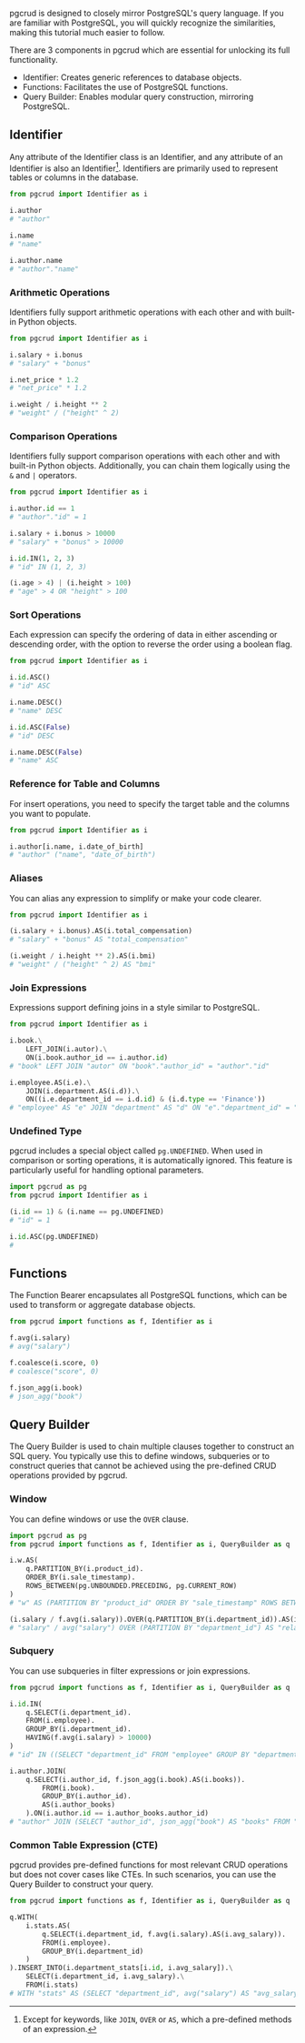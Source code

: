 
pgcrud is designed to closely mirror PostgreSQL's query language. If you are familiar 
with PostgreSQL, you will quickly recognize the similarities, making this tutorial much easier to follow.

There are 3 components in pgcrud which are essential for unlocking its full functionality.

- Identifier: Creates generic references to database objects.
- Functions: Facilitates the use of PostgreSQL functions.
- Query Builder: Enables modular query construction, mirroring PostgreSQL.

## Identifier

Any attribute of the Identifier class is an Identifier, and any attribute of 
an Identifier is also an Identifier[^1]. Identifiers are primarily used to 
represent tables or columns in the database.

[^1]: Except for keywords, like `JOIN`, `OVER` or `AS`, which a pre-defined methods of an expression.

```python
from pgcrud import Identifier as i

i.author
# "author"

i.name
# "name"

i.author.name
# "author"."name"
```

### Arithmetic Operations

Identifiers fully support arithmetic operations with each other and with built-in Python objects. 

```python
from pgcrud import Identifier as i

i.salary + i.bonus
# "salary" + "bonus"

i.net_price * 1.2
# "net_price" * 1.2

i.weight / i.height ** 2
# "weight" / ("height" ^ 2)
```

### Comparison Operations

Identifiers fully support comparison operations with each other and with built-in Python objects. Additionally, you can 
chain them logically using the `&` and `|` operators.

```python
from pgcrud import Identifier as i

i.author.id == 1
# "author"."id" = 1

i.salary + i.bonus > 10000
# "salary" + "bonus" > 10000

i.id.IN(1, 2, 3)
# "id" IN (1, 2, 3)

(i.age > 4) | (i.height > 100)
# "age" > 4 OR "height" > 100
```

### Sort Operations

Each expression can specify the ordering of data in either ascending or descending order, with the option to reverse the order using a boolean flag.

```python
from pgcrud import Identifier as i

i.id.ASC()
# "id" ASC

i.name.DESC()
# "name" DESC

i.id.ASC(False)
# "id" DESC

i.name.DESC(False)
# "name" ASC
```


### Reference for Table and Columns

For insert operations, you need to specify the target table and the columns you want to populate.

```python
from pgcrud import Identifier as i

i.author[i.name, i.date_of_birth]
# "author" ("name", "date_of_birth")
```


### Aliases

You can alias any expression to simplify or make your code clearer.

```python
from pgcrud import Identifier as i

(i.salary + i.bonus).AS(i.total_compensation)
# "salary" + "bonus" AS "total_compensation"

(i.weight / i.height ** 2).AS(i.bmi)
# "weight" / ("height" ^ 2) AS "bmi"
```

### Join Expressions

Expressions support defining joins in a style similar to PostgreSQL. 

```python
from pgcrud import Identifier as i

i.book.\
    LEFT_JOIN(i.autor).\
    ON(i.book.author_id == i.author.id)
# "book" LEFT JOIN "autor" ON "book"."author_id" = "author"."id"

i.employee.AS(i.e).\
    JOIN(i.department.AS(i.d)).\
    ON((i.e.department_id == i.d.id) & (i.d.type == 'Finance'))
# "employee" AS "e" JOIN "department" AS "d" ON "e"."department_id" = "d"."id" AND "d"."type" = 'Finance'
```

### Undefined Type

pgcrud includes a special object called `pg.UNDEFINED`. When used in comparison or sorting operations, it is automatically ignored. This 
feature is particularly useful for handling optional parameters.

```python
import pgcrud as pg
from pgcrud import Identifier as i

(i.id == 1) & (i.name == pg.UNDEFINED)
# "id" = 1

i.id.ASC(pg.UNDEFINED)
#
```


## Functions

The Function Bearer encapsulates all PostgreSQL functions, which can be used to transform or aggregate database objects.

```python
from pgcrud import functions as f, Identifier as i

f.avg(i.salary)
# avg("salary")

f.coalesce(i.score, 0)
# coalesce("score", 0)

f.json_agg(i.book)
# json_agg("book")
```


## Query Builder

The Query Builder is used to chain multiple clauses together to construct an SQL query. You typically use this to 
define windows, subqueries or to construct queries that cannot be achieved using the pre-defined CRUD operations provided by pgcrud.

### Window

You can define windows or use the `OVER` clause.

```python
import pgcrud as pg
from pgcrud import functions as f, Identifier as i, QueryBuilder as q

i.w.AS(
    q.PARTITION_BY(i.product_id).
    ORDER_BY(i.sale_timestamp).
    ROWS_BETWEEN(pg.UNBOUNDED.PRECEDING, pg.CURRENT_ROW)
)
# "w" AS (PARTITION BY "product_id" ORDER BY "sale_timestamp" ROWS BETWEEN UNBOUNDED PRECEDING CURRENT ROW)

(i.salary / f.avg(i.salary)).OVER(q.PARTITION_BY(i.department_id)).AS(i.relative_salary)
# "salary" / avg("salary") OVER (PARTITION BY "department_id") AS "relative_salary"
```

### Subquery

You can use subqueries in filter expressions or join expressions.

```python
from pgcrud import functions as f, Identifier as i, QueryBuilder as q

i.id.IN(
    q.SELECT(i.department_id).
    FROM(i.employee).
    GROUP_BY(i.department_id).
    HAVING(f.avg(i.salary) > 10000)
)
# "id" IN ((SELECT "department_id" FROM "employee" GROUP BY "department_id" HAVING avg("salary") > 10000))

i.author.JOIN(
    q.SELECT(i.author_id, f.json_agg(i.book).AS(i.books)).
        FROM(i.book).
        GROUP_BY(i.author_id).
        AS(i.author_books)
    ).ON(i.author.id == i.author_books.author_id)
# "author" JOIN (SELECT "author_id", json_agg("book") AS "books" FROM "book" GROUP BY "author_id") AS "author_books" ON "author"."id" = "author_books"."author_id"
```

### Common Table Expression (CTE)

pgcrud provides pre-defined functions for most relevant CRUD operations but does not cover cases like CTEs. In 
such scenarios, you can use the Query Builder to construct your query.

```python
from pgcrud import functions as f, Identifier as i, QueryBuilder as q

q.WITH(
    i.stats.AS(
        q.SELECT(i.department_id, f.avg(i.salary).AS(i.avg_salary)).
        FROM(i.employee).
        GROUP_BY(i.department_id)
    )
).INSERT_INTO(i.department_stats[i.id, i.avg_salary]).\
    SELECT(i.department_id, i.avg_salary).\
    FROM(i.stats)
# WITH "stats" AS (SELECT "department_id", avg("salary") AS "avg_salary" FROM "employee" GROUP BY "department_id") INSERT INTO "department_stats" ("id", "avg_salary") SELECT "department_id", "avg_salary" FROM "stats"
```
